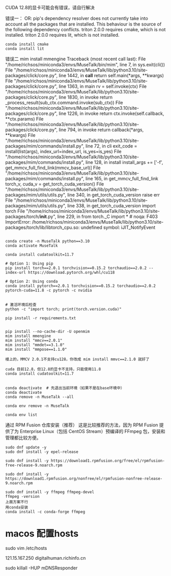 CUDA 12.8的显卡可能会有错误，请自行解决

错误一：
OR: pip's dependency resolver does not currently take into account all the packages that are installed. This behaviour is the source of the following dependency conflicts.
triton 2.0.0 requires cmake, which is not installed.
triton 2.0.0 requires lit, which is not installed.


```
conda install cmake
conda install lit

```

错误二
mim install mmengine
Traceback (most recent call last):
  File "/home/richsos/miniconda3/envs/MuseTalk/bin/mim", line 7, in <module>
    sys.exit(cli())
  File "/home/richsos/miniconda3/envs/MuseTalk/lib/python3.10/site-packages/click/core.py", line 1442, in __call__
    return self.main(*args, **kwargs)
  File "/home/richsos/miniconda3/envs/MuseTalk/lib/python3.10/site-packages/click/core.py", line 1363, in main
    rv = self.invoke(ctx)
  File "/home/richsos/miniconda3/envs/MuseTalk/lib/python3.10/site-packages/click/core.py", line 1830, in invoke
    return _process_result(sub_ctx.command.invoke(sub_ctx))
  File "/home/richsos/miniconda3/envs/MuseTalk/lib/python3.10/site-packages/click/core.py", line 1226, in invoke
    return ctx.invoke(self.callback, **ctx.params)
  File "/home/richsos/miniconda3/envs/MuseTalk/lib/python3.10/site-packages/click/core.py", line 794, in invoke
    return callback(*args, **kwargs)
  File "/home/richsos/miniconda3/envs/MuseTalk/lib/python3.10/site-packages/mim/commands/install.py", line 72, in cli
    exit_code = install(list(args), index_url=index_url, is_yes=is_yes)
  File "/home/richsos/miniconda3/envs/MuseTalk/lib/python3.10/site-packages/mim/commands/install.py", line 128, in install
    install_args += ['-f', get_mmcv_full_find_link(mmcv_base_url)]
  File "/home/richsos/miniconda3/envs/MuseTalk/lib/python3.10/site-packages/mim/commands/install.py", line 165, in get_mmcv_full_find_link
    torch_v, cuda_v = get_torch_cuda_version()
  File "/home/richsos/miniconda3/envs/MuseTalk/lib/python3.10/site-packages/mim/utils/utils.py", line 340, in get_torch_cuda_version
    raise err
  File "/home/richsos/miniconda3/envs/MuseTalk/lib/python3.10/site-packages/mim/utils/utils.py", line 338, in get_torch_cuda_version
    import torch
  File "/home/richsos/miniconda3/envs/MuseTalk/lib/python3.10/site-packages/torch/__init__.py", line 229, in <module>
    from torch._C import *  # noqa: F403
ImportError: /home/richsos/miniconda3/envs/MuseTalk/lib/python3.10/site-packages/torch/lib/libtorch_cpu.so: undefined symbol: iJIT_NotifyEvent
```

conda create -n MuseTalk python==3.10
conda activate MuseTalk

conda install cudatoolkit=11.7

# Option 1: Using pip
pip install torch==2.0.1 torchvision==0.15.2 torchaudio==2.0.2 --index-url https://download.pytorch.org/whl/cu118

# Option 2: Using conda
conda install pytorch==2.0.1 torchvision==0.15.2 torchaudio==2.0.2 pytorch-cuda=11.8 -c pytorch -c nvidia


# 激活环境后检查
python -c "import torch; print(torch.version.cuda)"

pip install -r requirements.txt


pip install --no-cache-dir -U openmim
mim install mmengine
mim install "mmcv==2.0.1"
mim install "mmdet==3.1.0"
mim install "mmpose==1.1.0"

楼上的，MMCV 2.0.1不支持cu128，你改成 mim install mmvc==2.1.0 就好了

cuda 目前12.8，但12.8的显卡不支持，只能使用11.8
conda install cudatoolkit=11.7


conda deactivate  # 先退出当前环境（如果不是在base环境中）
conda deactivate
conda remove -n MuseTalk --all

conda env remove -n MuseTalk

conda env list
```

通过 RPM Fusion 仓库安装（推荐）
这是比较推荐的方法，因为 RPM Fusion 提供了为 Enterprise Linux（包括 CentOS Stream）预编译的 FFmpeg 包，安装和管理都比较方便。

```
sudo dnf update -y
sudo dnf install -y epel-release

sudo dnf install -y https://download1.rpmfusion.org/free/el/rpmfusion-free-release-9.noarch.rpm

sudo dnf install -y https://download1.rpmfusion.org/nonfree/el/rpmfusion-nonfree-release-9.noarch.rpm

sudo dnf install -y ffmpeg ffmpeg-devel
ffmpeg -version
上面方案不行
用conda安装
conda install -c conda-forge ffmpeg
```


# macos 配置hosts
sudo vim /etc/hosts

121.15.167.250 digitalhuman.richinfo.cn

sudo killall -HUP mDNSResponder